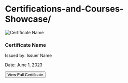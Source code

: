 # Certifications-and-Courses-Showcase/
<div class="certificate-item">
  <img src="certificate_thumbnail.jpg" alt="Certificate Name">
  <div class="certificate-details">
    <h3>Certificate Name</h3>
    <p>Issued by: Issuer Name</p>
    <p>Date: June 1, 2023</p>
    <button class="view-certificate-btn">View Full Certificate</button>
  </div>
</div>
